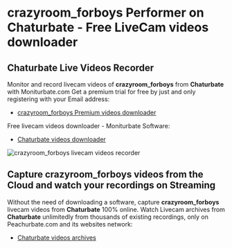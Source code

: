 # crazyroom_forboys Performer on Chaturbate - Free LiveCam videos downloader

## Chaturbate Live Videos Recorder

Monitor and record livecam videos of **crazyroom_forboys** from **Chaturbate** with Moniturbate.com
Get a premium trial for free by just and only registering with your Email address:
* [crazyroom_forboys Premium videos downloader](https://moniturbate.com/request-demo-licence-key.html)

Free livecam videos downloader - Moniturbate Software:
* [Chaturbate videos downloader](https://moniturbate.com/moniturbate-download-software.html)

![crazyroom_forboys livecam videos recorder](https://peachurnet.com/templates/moniturbate-software.png)


## Capture crazyroom_forboys videos from the Cloud and watch your recordings on Streaming

Without the need of downloading a software, capture **crazyroom_forboys** livecam videos from **Chaturbate** 100% online.
Watch Livecam archives from **Chaturbate** unlimitedly from thousands of existing recordings, only on Peachurbate.com and its websites network:
* [Chaturbate videos archives](https://peachurnet.com/)